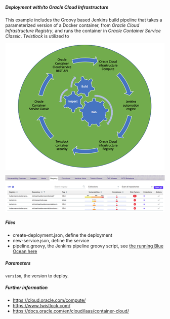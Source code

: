 
##### Deployment with/to Oracle Cloud Infrastructure

This example includes the Groovy based Jenkins build pipeline that takes a parameterized version of a Docker container, from *Oracle Cloud Infrastructure Registry*, and runs the container in *Oracle Container Service Classic*. 
*Twistlock* is utilized to 

![DevOps cycle](cycle.png) 

![DevOps cycle](inspect.png) 

##### Files
* create-deployment.json, define the deployment  
* new-service.json, define the service
* pipeline.groovy, the Jenkins pipeline groovy script, see 
[the running Blue Ocean here](http://129.213.104.3:8080/jenkins/blue/organizations/jenkins/Continuous_Delivery%2FProject-Cloud-Deploy/activity)

##### Parameters
`version`, the version to deploy.

##### Further information
* https://cloud.oracle.com/compute/
* https://www.twistlock.com/
* https://docs.oracle.com/en/cloud/iaas/container-cloud/